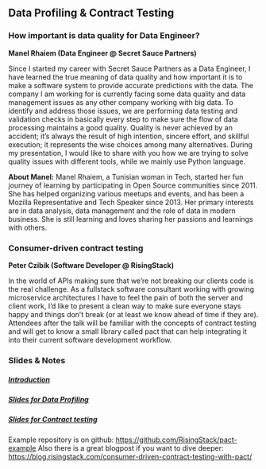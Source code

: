 ## Data Profiling & Contract Testing

### How important is data quality for Data Engineer?
__Manel Rhaiem (Data Engineer @ Secret Sauce Partners)__

Since I started my career with Secret Sauce Partners as a Data Engineer, I have learned the true meaning of data quality and how important it is to make a software system to provide accurate predictions with the data. The company I am working for is currently facing some data quality and data management issues as any other company working with big data. To identify and address those issues, we are performing data testing and validation checks in basically every step to make sure the flow of data processing maintains a good quality. Quality is never achieved by an accident; it’s always the result of high intention, sincere effort, and skillful execution; it represents the wise choices among many alternatives.
During my presentation, I would like to share with you how we are trying to solve quality issues with different tools, while we mainly use Python language.

__About Manel:__
Manel Rhaiem, a Tunisian woman in Tech, started her fun journey of learning by participating in Open Source communities since 2011.
She has helped organizing various meetups and events, and has been a Mozilla Representative and Tech Speaker since 2013. Her primary interests are in data analysis, data management and the role of data in modern business. She is still learning and loves sharing her passions and learnings with others.


### Consumer-driven contract testing
__Peter Czibik (Software Developer @ RisingStack)__

In the world of APIs making sure that we’re not breaking our clients code is the real challenge. As a fullstack software consultant working with growing microservice architectures I have to feel the pain of both the server and client work, I’d like to present a clean way to make sure everyone stays happy and things don’t break (or at least we know ahead of time if they are).
Attendees after the talk will be familiar with the concepts of contract testing and will get to know a small library called pact that can help integrating it into their current software development workflow.

### Slides & Notes
##### [Introduction](/docs/Intro_to_palinQA_talks_Data_Profiling_And_Contract_Testing.pptx)
##### [Slides for Data Profiling](/docs/Data_Profiling.pdf)
##### [Slides for Contract testing](/docs/Contract_testing.pdf)
Example repository is on github: https://github.com/RisingStack/pact-example
Also there is a great blogpost if you want to dive deeper: https://blog.risingstack.com/consumer-driven-contract-testing-with-pact/
